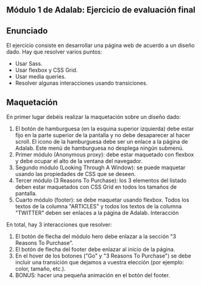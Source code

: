 Módulo 1 de Adalab: Ejercicio de evaluación final
-------------------------------------------

Enunciado
-----------------------------------------------------------------------------------------------------------
El ejercicio consiste en desarrollar una página web de acuerdo a un diseño dado. 
Hay que resolver varios puntos:

- Usar Sass.
- Usar flexbox y CSS Grid.
- Usar media queries.
- Resolver algunas interacciones usando transiciones.

Maquetación
------------------------------------------------------------------------------------------------------------
En primer lugar debéis realizar la maquetación sobre un diseño dado:

1. El botón de hamburguesa (en la esquina superior izquierda) debe estar fijo en la parte superior de la
pantalla y no debe desaparecer al hacer scroll. El icono de la hamburguesa debe ser un enlace a la
página de Adalab. Este menú de hamburguesa no desplega ningún submenú.
2. Primer módulo (Anonymous proxy): debe estar maquetado con flexbox y debe ocupar el alto de la
ventana del navegador.
3. Segundo módulo (Looking Through A Window): se puede maquetar usando las propiedades de CSS
que se deseen.
4. Tercer módulo (3 Reasons To Purchase): los 3 elementos del listado deben estar maquetados con CSS
Grid en todos los tamaños de pantalla.
5. Cuarto módulo (footer): se debe maquetar usando flexbox. Todos los textos de la columna "ARTICLES" y
todos los textos de la columna "TWITTER" deben ser enlaces a la página de Adalab.
Interacción

En total, hay 3 interacciones que resolver:

1. El botón de flecha del módulo hero debe enlazar a la sección "3 Reasons To Purchase".
2. El botón de flecha del footer debe enlazar al inicio de la página.
3. En el hover de los botones ("Go" y "3 Reasons To Purchase") se debe incluir una transición que dejamos
a vuestra elección (por ejemplo: color, tamaño, etc.).
4. BONUS: hacer una pequeña animación en el botón del footer.
